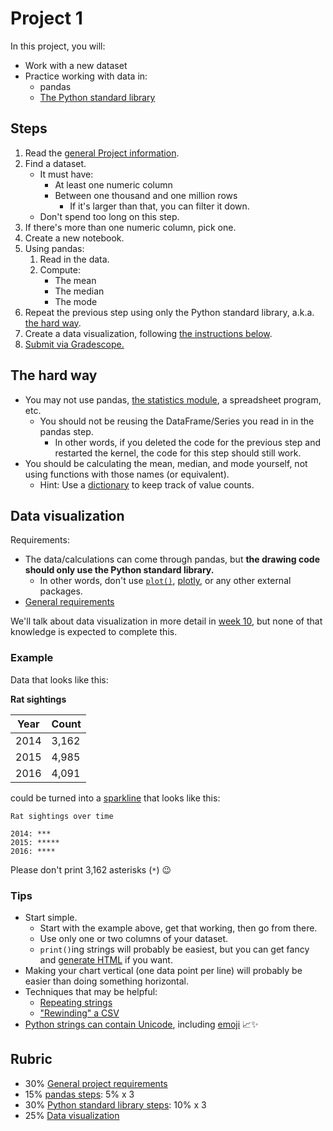 # Project 1

In this project, you will:

- Work with a new dataset
- Practice working with data in:
  - pandas
  - [The Python standard library](https://docs.python.org/3/library/index.html)

## Steps

1. Read the [general Project information](notebooks.md#projects).
1. Find a dataset.
   - It must have:
     - At least one numeric column
     - Between one thousand and one million rows
       - If it's larger than that, you can filter it down.
   - Don't spend too long on this step.
1. If there's more than one numeric column, pick one.
1. Create a new notebook.
1. Using pandas:
   1. Read in the data.
   1. Compute:
      - The mean
      - The median
      - The mode
1. Repeat the previous step using only the Python standard library, a.k.a. [the hard way](#the-hard-way).
1. Create a data visualization, following [the instructions below](#data-visualization).
1. [Submit via Gradescope.](https://courseworks2.columbia.edu/courses/207091/assignments/1345872)

## The hard way

- You may not use pandas, [the statistics module](https://docs.python.org/3/library/statistics.html), a spreadsheet program, etc.
  - You should not be reusing the DataFrame/Series you read in in the pandas step.
    - In other words, if you deleted the code for the previous step and restarted the kernel, the code for this step should still work.
- You should be calculating the mean, median, and mode yourself, not using functions with those names (or equivalent).
  - Hint: Use a [dictionary](https://docs.python.org/3/tutorial/datastructures.html#dictionaries) to keep track of value counts.

## Data visualization

Requirements:

- The data/calculations can come through pandas, but **the drawing code should only use the Python standard library.**
  - In other words, don't use [`plot()`](https://pandas.pydata.org/docs/reference/api/pandas.DataFrame.plot.html), [plotly](https://plotly.com/python/), or any other external packages.
- [General requirements](notebooks.md#visualizations)

We'll talk about data visualization in more detail in [week 10](index.md#schedule), but none of that knowledge is expected to complete this.

### Example

Data that looks like this:

**Rat sightings**

| Year | Count |
| ---- | ----- |
| 2014 | 3,162 |
| 2015 | 4,985 |
| 2016 | 4,091 |

could be turned into a [sparkline](https://en.wikipedia.org/wiki/Sparkline) that looks like this:

```
Rat sightings over time

2014: ***
2015: *****
2016: ****
```

Please don't print 3,162 asterisks (`*`) 😉

### Tips

- Start simple.
  - Start with the example above, get that working, then go from there.
  - Use only one or two columns of your dataset.
  - `print()`ing strings will probably be easiest, but you can get fancy and [generate HTML](https://mkonicek.medium.com/simple-tip-how-to-use-html-in-jupyter-notebook-eef14e81dbc5) if you want.
- Making your chart vertical (one data point per line) will probably be easier than doing something horizontal.
- Techniques that may be helpful:
  - [Repeating strings](https://phoenixnap.com/kb/python-repeat-string)
  - ["Rewinding" a CSV](https://stackoverflow.com/questions/431752/python-csv-reader-how-do-i-return-to-the-top-of-the-file)
- [Python strings can contain Unicode](https://docs.python.org/3/howto/unicode.html#the-string-type), including [emoji](https://getemoji.com/) 📈✨

## Rubric

- 30% [General project requirements](notebooks.md#projects)
- 15% [pandas steps](#steps): 5% x 3
- 30% [Python standard library steps](#steps): 10% x 3
- 25% [Data visualization](#data-visualization)
